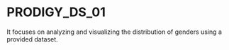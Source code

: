 # PRODIGY_DS_01
It focuses on analyzing and visualizing the distribution of genders using a provided dataset.
